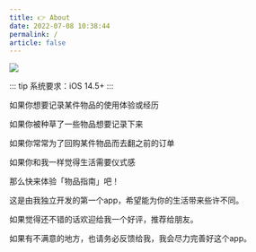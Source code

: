 ```yaml
---
title: 👉 About
date: 2022-07-08 10:38:44
permalink: /
article: false
---
```


![](https://s2.loli.net/2022/07/05/sFEO3b6BRUWnX1q.png)


::: tip
系统要求：iOS 14.5+
:::

如果你想要记录某件物品的使用体验或经历

如果你被种草了一些物品想要记录下来

如果你常常为了回购某件物品而去翻之前的订单

如果你和我一样觉得生活需要仪式感

那么快来体验「物品指南」吧！


这是由我独立开发的第一个app，希望能为你的生活带来些许不同。

如果觉得还不错的话欢迎给我一个好评，推荐给朋友。

如果有不满意的地方，也请务必反馈给我，我会尽力完善好这个app。